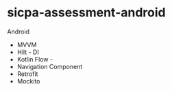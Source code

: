 # sicpa-assessment-android

Android 
- MVVM
- Hilt - DI
- Kotlin Flow - 
- Navigation Component
- Retrofit
- Mockito
